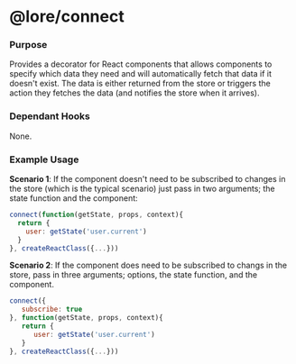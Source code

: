 # @lore/connect

### Purpose

Provides a decorator for React components that allows components to specify which data they need
and will automatically fetch that data if it doesn't exist.  The data is either returned from the
store or triggers the action they fetches the data (and notifies the store when it arrives).

### Dependant Hooks

None.

### Example Usage

**Scenario 1**: If the component doesn't need to be subscribed to changes in the store (which
is the typical scenario) just pass in two arguments; the state function and the component:

```js
connect(function(getState, props, context){
  return {
    user: getState('user.current')
  }
}, createReactClass({...}))
```

**Scenario 2**: If the component does need to be subscribed to changs in the store, pass in
three arguments; options, the state function, and the component.

```js
connect({
   subscribe: true
}, function(getState, props, context){
   return {
      user: getState('user.current')
   }
}, createReactClass({...}))
```

